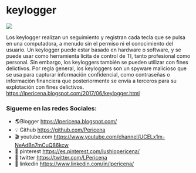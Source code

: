 # keylogger

[![](https://2.bp.blogspot.com/-54GBwUU5n8s/WgEIUOaA45I/AAAAAAAAInQ/XyP0tYfsKXwJC9-tRMb2_ttxVKzmL8IagCLcBGAs/s1600/hqdefault.jpg)](https://www.lpericena.tk/2017/06/keylogger.html)

Los keylogger realizan un seguimiento y registran cada tecla que se pulsa en una computadora, a menudo sin el permiso ni el conocimiento del usuario. Un keylogger puede estar basado en hardware o software, y se puede usar como herramienta lícita de control de TI, tanto profesional como personal. Sin embargo, los keyloggers también se pueden utilizar con fines delictivos. Por regla general, los keyloggers son un spyware malicioso que se usa para capturar información confidencial, como contraseñas o información financiera que posteriormente se envía a terceros para su explotación con fines delictivos. 
https://lpericena.blogspot.com/2017/06/keylogger.html

### Sigueme en las redes Sociales:
- 🌎Blogger          https://lpericena.blogspot.com/
- 💡 Github            https://github.com/Pericena
- 🎬 youtube.com  https://www.youtube.com/channel/UCELx1m-NeAdBn7mCuQ86kcw
- 📸 pinterest        https://es.pinterest.com/lushiopericena/
- 🐤 twitter             https://twitter.com/LPericena
- 👦 linkedin         https://www.linkedin.com/in/lpericena/

